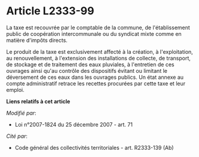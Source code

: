 # Article L2333-99

La taxe est recouvrée par le comptable de la commune, de l'établissement public de coopération intercommunale ou du syndicat
mixte comme en matière d'impôts directs. 

Le produit de la taxe est exclusivement affecté à la création, à l'exploitation, au renouvellement, à l'extension des
installations de collecte, de transport, de stockage et de traitement des eaux pluviales, à l'entretien de ces ouvrages ainsi
qu'au contrôle des dispositifs évitant ou limitant le déversement de ces eaux dans les ouvrages publics. Un état annexe au
compte administratif retrace les recettes procurées par cette taxe et leur emploi.

**Liens relatifs à cet article**

_Modifié par_:

  - Loi n°2007-1824 du 25 décembre 2007 - art. 71

_Cité par_:

  - Code général des collectivités territoriales - art. R2333-139 (Ab)
